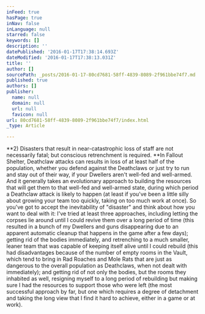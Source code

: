 ```yaml
---
inFeed: true
hasPage: true
inNav: false
inLanguage: null
starred: false
keywords: []
description: ''
datePublished: '2016-01-17T17:38:14.693Z'
dateModified: '2016-01-17T17:38:13.031Z'
title: ''
author: []
sourcePath: _posts/2016-01-17-80cd7681-58ff-4839-8089-2f961bbe74f7.md
published: true
authors: []
publisher:
  name: null
  domain: null
  url: null
  favicon: null
url: 80cd7681-58ff-4839-8089-2f961bbe74f7/index.html
_type: Article

---
```

**2)  Disasters that result in near-catastrophic loss of staff are not necessarily fatal; but conscious retrenchment is required.  **In Fallout Shelter, Deathclaw attacks can results in loss of at least half of the population, whether you defend against the Deathclaws or just try to run and stay out of their way, if your Dwellers aren't well-fed and well-armed.  And it generally takes an evolutionary approach to building the resources that will get them to that well-fed and well-armed state, during which period a Deathclaw attack is likely to happen (at least if you've been a little silly about growing your team too quickly, taking on too much work at once).  So you've got to accept the inevitability of "disaster" and think about how you want to deal with it: I've tried at least three approaches, including letting the corpses lie around until I could revive them over a long period of time (this resulted in a bunch of my Dwellers and guns disappearing due to an apparent automatic cleanup that happens in the game after a few days); getting rid of the bodies immediately, and retrenching to a much smaller, leaner team that was capable of keeping itself alive until I could rebuild (this had disadvantages because of the number of empty rooms in the Vault, which tend to bring in Rad Roaches and Mole Rats that are just as dangerous to the overall population as Deathclaws, when not dealt with immediately); and getting rid of not only the bodies, but the rooms they inhabited as well, resigning myself to a long period of rebuilding but making sure I had the resources to support those who were left (the most successful approach by far, but one which requires a degree of detachment and taking the long view that I find it hard to achieve, either in a game or at work).